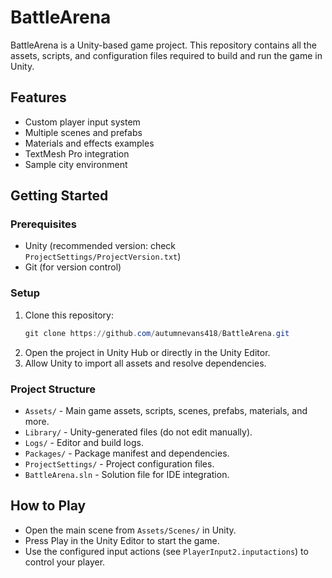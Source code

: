 # BattleArena

BattleArena is a Unity-based game project. This repository contains all the assets, scripts, and configuration files required to build and run the game in Unity.

## Features
- Custom player input system
- Multiple scenes and prefabs
- Materials and effects examples
- TextMesh Pro integration
- Sample city environment

## Getting Started

### Prerequisites
- Unity (recommended version: check `ProjectSettings/ProjectVersion.txt`)
- Git (for version control)

### Setup
1. Clone this repository:
   ```powershell
   git clone https://github.com/autumnevans418/BattleArena.git
   ```
2. Open the project in Unity Hub or directly in the Unity Editor.
3. Allow Unity to import all assets and resolve dependencies.

### Project Structure
- `Assets/` - Main game assets, scripts, scenes, prefabs, materials, and more.
- `Library/` - Unity-generated files (do not edit manually).
- `Logs/` - Editor and build logs.
- `Packages/` - Package manifest and dependencies.
- `ProjectSettings/` - Project configuration files.
- `BattleArena.sln` - Solution file for IDE integration.

## How to Play
- Open the main scene from `Assets/Scenes/` in Unity.
- Press Play in the Unity Editor to start the game.
- Use the configured input actions (see `PlayerInput2.inputactions`) to control your player.

